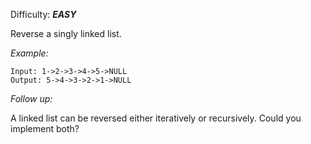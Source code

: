 Difficulty: ***EASY***

Reverse a singly linked list.

*Example:*

    Input: 1->2->3->4->5->NULL
    Output: 5->4->3->2->1->NULL

*Follow up:*

A linked list can be reversed either iteratively or recursively. Could you implement both?